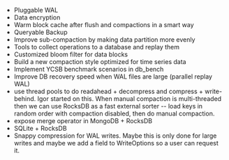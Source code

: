 * Pluggable WAL
* Data encryption
* Warm block cache after flush and compactions in a smart way
* Queryable Backup
* Improve sub-compaction by making data partition more evenly
* Tools to collect operations to a database and replay them
* Customized bloom filter for data blocks
* Build a new compaction style optimized for time series data
* Implement YCSB benchmark scenarios in db_bench
* Improve DB recovery speed when WAL files are large (parallel replay WAL)
* use thread pools to do readahead + decompress and compress + write-behind. Igor started on this. When manual compaction is multi-threaded then we can use RocksDB as a fast external sorter -- load keys in random order with compaction disabled, then do manual compaction.
* expose merge operator in MongoDB + RocksDB
* SQLite + RocksDB
* Snappy compression for WAL writes. Maybe this is only done for large writes and maybe we add a field to WriteOptions so a user can request it.